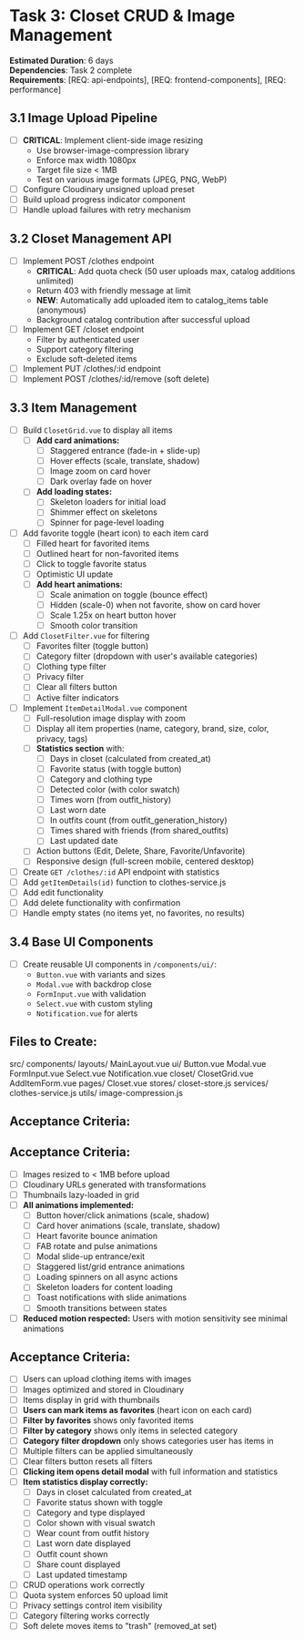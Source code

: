 # Task 3: Closet CRUD & Image Management

**Estimated Duration**: 6 days  
**Dependencies**: Task 2 complete  
**Requirements**: [REQ: api-endpoints], [REQ: frontend-components], [REQ: performance]

## 3.1 Image Upload Pipeline
- [ ] **CRITICAL**: Implement client-side image resizing
  - Use browser-image-compression library
  - Enforce max width 1080px
  - Target file size < 1MB
  - Test on various image formats (JPEG, PNG, WebP)
- [ ] Configure Cloudinary unsigned upload preset
- [ ] Build upload progress indicator component
- [ ] Handle upload failures with retry mechanism

## 3.2 Closet Management API
- [ ] Implement POST /clothes endpoint
  - **CRITICAL**: Add quota check (50 user uploads max, catalog additions unlimited)
  - Return 403 with friendly message at limit
  - **NEW**: Automatically add uploaded item to catalog_items table (anonymous)
  - Background catalog contribution after successful upload
- [ ] Implement GET /closet endpoint
  - Filter by authenticated user
  - Support category filtering
  - Exclude soft-deleted items
- [ ] Implement PUT /clothes/:id endpoint
- [ ] Implement POST /clothes/:id/remove (soft delete)

## 3.3 Item Management
- [ ] Build `ClosetGrid.vue` to display all items
  - [ ] **Add card animations:**
    - [ ] Staggered entrance (fade-in + slide-up)
    - [ ] Hover effects (scale, translate, shadow)
    - [ ] Image zoom on card hover
    - [ ] Dark overlay fade on hover
  - [ ] **Add loading states:**
    - [ ] Skeleton loaders for initial load
    - [ ] Shimmer effect on skeletons
    - [ ] Spinner for page-level loading
- [ ] Add favorite toggle (heart icon) to each item card
  - [ ] Filled heart for favorited items
  - [ ] Outlined heart for non-favorited items
  - [ ] Click to toggle favorite status
  - [ ] Optimistic UI update
  - [ ] **Add heart animations:**
    - [ ] Scale animation on toggle (bounce effect)
    - [ ] Hidden (scale-0) when not favorite, show on card hover
    - [ ] Scale 1.25x on heart button hover
    - [ ] Smooth color transition
- [ ] Add `ClosetFilter.vue` for filtering
  - [ ] Favorites filter (toggle button)
  - [ ] Category filter (dropdown with user's available categories)
  - [ ] Clothing type filter
  - [ ] Privacy filter
  - [ ] Clear all filters button
  - [ ] Active filter indicators
- [ ] Implement `ItemDetailModal.vue` component
  - [ ] Full-resolution image display with zoom
  - [ ] Display all item properties (name, category, brand, size, color, privacy, tags)
  - [ ] **Statistics section** with:
    - [ ] Days in closet (calculated from created_at)
    - [ ] Favorite status (with toggle button)
    - [ ] Category and clothing type
    - [ ] Detected color (with color swatch)
    - [ ] Times worn (from outfit_history)
    - [ ] Last worn date
    - [ ] In outfits count (from outfit_generation_history)
    - [ ] Times shared with friends (from shared_outfits)
    - [ ] Last updated date
  - [ ] Action buttons (Edit, Delete, Share, Favorite/Unfavorite)
  - [ ] Responsive design (full-screen mobile, centered desktop)
- [ ] Create `GET /clothes/:id` API endpoint with statistics
- [ ] Add `getItemDetails(id)` function to clothes-service.js
- [ ] Add edit functionality
- [ ] Add delete functionality with confirmation
- [ ] Handle empty states (no items yet, no favorites, no results)

## 3.4 Base UI Components
- [ ] Create reusable UI components in `/components/ui/`:
  - `Button.vue` with variants and sizes
  - `Modal.vue` with backdrop close
  - `FormInput.vue` with validation
  - `Select.vue` with custom styling
  - `Notification.vue` for alerts

## Files to Create:
src/
components/
layouts/
MainLayout.vue
ui/
Button.vue
Modal.vue
FormInput.vue
Select.vue
Notification.vue
closet/
ClosetGrid.vue
AddItemForm.vue
pages/
Closet.vue
stores/
closet-store.js
services/
clothes-service.js
utils/
image-compression.js

## Acceptance Criteria:
## Acceptance Criteria:
- [ ] Images resized to < 1MB before upload
- [ ] Cloudinary URLs generated with transformations
- [ ] Thumbnails lazy-loaded in grid
- [ ] **All animations implemented:**
  - [ ] Button hover/click animations (scale, shadow)
  - [ ] Card hover animations (scale, translate, shadow)
  - [ ] Heart favorite bounce animation
  - [ ] FAB rotate and pulse animations
  - [ ] Modal slide-up entrance/exit
  - [ ] Staggered list/grid entrance animations
  - [ ] Loading spinners on all async actions
  - [ ] Skeleton loaders for content loading
  - [ ] Toast notifications with slide animations
  - [ ] Smooth transitions between states
- [ ] **Reduced motion respected:** Users with motion sensitivity see minimal animations
## Acceptance Criteria:
- [ ] Users can upload clothing items with images
- [ ] Images optimized and stored in Cloudinary
- [ ] Items display in grid with thumbnails
- [ ] **Users can mark items as favorites** (heart icon on each card)
- [ ] **Filter by favorites** shows only favorited items
- [ ] **Filter by category** shows only items in selected category
- [ ] **Category filter dropdown** only shows categories user has items in
- [ ] Multiple filters can be applied simultaneously
- [ ] Clear filters button resets all filters
- [ ] **Clicking item opens detail modal** with full information and statistics
- [ ] **Item statistics display correctly:**
  - [ ] Days in closet calculated from created_at
  - [ ] Favorite status shown with toggle
  - [ ] Category and type displayed
  - [ ] Color shown with visual swatch
  - [ ] Wear count from outfit history
  - [ ] Last worn date displayed
  - [ ] Outfit count shown
  - [ ] Share count displayed
  - [ ] Last updated timestamp
- [ ] CRUD operations work correctly
- [ ] Quota system enforces 50 upload limit
- [ ] Privacy settings control item visibility
- [ ] Category filtering works correctly
- [ ] Soft delete moves items to "trash" (removed_at set)